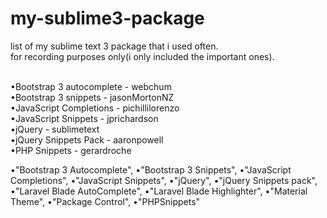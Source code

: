 # my-sublime3-package
list of my sublime text 3 package that i used often.  <br>
for recording purposes only(i only included the important ones). <br> <br>



•Bootstrap 3 autocomplete - webchum <br>
•Bootstrap 3 snippets - jasonMortonNZ <br>
•JavaScript Completions - pichillilorenzo <br>
•JavaScript Snippets  - jprichardson <br>
•jQuery - sublimetext <br>
•jQuery Snippets Pack - aaronpowell <br>
•PHP Snippets - gerardroche <br>

•"Bootstrap 3 Autocomplete",
•"Bootstrap 3 Snippets",
•"JavaScript Completions",
•"JavaScript Snippets",
•"jQuery",
•"jQuery Snippets pack",
•"Laravel Blade AutoComplete",
•"Laravel Blade Highlighter",
•"Material Theme",
•"Package Control",
•"PHPSnippets"
